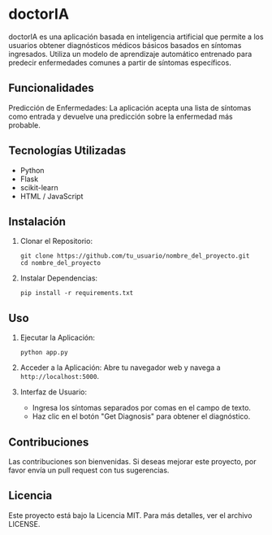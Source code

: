 # doctorIA

doctorIA es una aplicación basada en inteligencia artificial que permite a los usuarios obtener diagnósticos médicos básicos basados en síntomas ingresados. Utiliza un modelo de aprendizaje automático entrenado para predecir enfermedades comunes a partir de síntomas específicos.

## Funcionalidades

Predicción de Enfermedades: La aplicación acepta una lista de síntomas como entrada y devuelve una predicción sobre la enfermedad más probable.

## Tecnologías Utilizadas
- Python
- Flask
- scikit-learn
- HTML / JavaScript

## Instalación
1. Clonar el Repositorio:
   ```
   git clone https://github.com/tu_usuario/nombre_del_proyecto.git
   cd nombre_del_proyecto
   ```

2. Instalar Dependencias:
   ```
   pip install -r requirements.txt
   ```
## Uso
1. Ejecutar la Aplicación:
   ```
   python app.py
   ```

2. Acceder a la Aplicación:
   Abre tu navegador web y navega a `http://localhost:5000`.

3. Interfaz de Usuario:
   - Ingresa los síntomas separados por comas en el campo de texto.
   - Haz clic en el botón "Get Diagnosis" para obtener el diagnóstico.

## Contribuciones

Las contribuciones son bienvenidas. Si deseas mejorar este proyecto, por favor envía un pull request con tus sugerencias.

## Licencia

Este proyecto está bajo la Licencia MIT. Para más detalles, ver el archivo LICENSE.